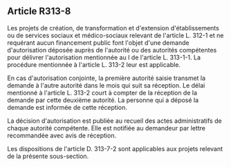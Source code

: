 ## Article R313-8

Les projets de création, de transformation et d'extension d'établissements ou de services sociaux et
médico-sociaux relevant de l'article L. 312-1 et ne requérant aucun financement public font l'objet d'une
demande d'autorisation déposée auprès de l'autorité ou des autorités compétentes pour délivrer l'autorisation
mentionnée au I de l'article L. 313-1-1. La procédure mentionnée à l'article L. 313-2 leur est applicable.

En cas d'autorisation conjointe, la première autorité saisie transmet la demande à l'autre autorité dans le mois
qui suit sa réception. Le délai mentionné à l'article L. 313-2 court à compter de la réception de la demande
par cette deuxième autorité. La personne qui a déposé la demande est informée de cette réception.


La décision d'autorisation est publiée au recueil des actes administratifs de chaque autorité compétente. Elle
est notifiée au demandeur par lettre recommandée avec avis de réception.

Les dispositions de l'article D. 313-7-2 sont applicables aux projets relevant de la présente sous-section.

